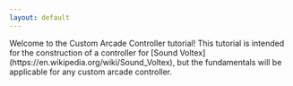 ```yaml
---
layout: default
---
```


<div class="lead pretty-links">
  Welcome to the Custom Arcade Controller tutorial! This tutorial is intended for the construction
  of a controller for [Sound Voltex](https://en.wikipedia.org/wiki/Sound_Voltex), but the
  fundamentals will be applicable for any custom arcade controller.

  <!--Hi! this is just a sample **intro text**. You would normally put your [full name](about/) here and say something *smart* about yourself.

  This could also be the good place to say were you are coming from, what you [do for a living](work/) and maybe what you are [interested in](projects/). You might also be [writing](articles/) about stuff.

  But after all this is your site and I'm just a **placeholder text** so what would i know about some *home page content*. -->
</div>
